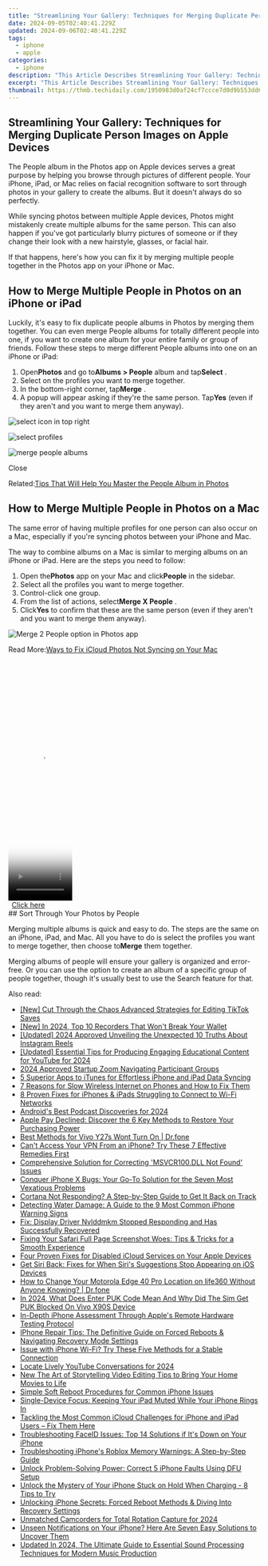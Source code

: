 ```yaml
---
title: "Streamlining Your Gallery: Techniques for Merging Duplicate Person Images on Apple Devices"
date: 2024-09-05T02:40:41.229Z
updated: 2024-09-06T02:40:41.229Z
tags:
  - iphone
  - apple
categories:
  - iphone
description: "This Article Describes Streamlining Your Gallery: Techniques for Merging Duplicate Person Images on Apple Devices"
excerpt: "This Article Describes Streamlining Your Gallery: Techniques for Merging Duplicate Person Images on Apple Devices"
thumbnail: https://thmb.techidaily.com/1950983d0af24cf7ccce7d0d9b553dd604417e3bd4a6dbac12c3df842a2a8fe2.jpg
---
```


## Streamlining Your Gallery: Techniques for Merging Duplicate Person Images on Apple Devices

 The People album in the Photos app on Apple devices serves a great purpose by helping you browse through pictures of different people. Your iPhone, iPad, or Mac relies on facial recognition software to sort through photos in your gallery to create the albums. But it doesn't always do so perfectly.

 While syncing photos between multiple Apple devices, Photos might mistakenly create multiple albums for the same person. This can also happen if you've got particularly blurry pictures of someone or if they change their look with a new hairstyle, glasses, or facial hair.

 If that happens, here's how you can fix it by merging multiple people together in the Photos app on your iPhone or Mac.

## How to Merge Multiple People in Photos on an iPhone or iPad

 Luckily, it's easy to fix duplicate people albums in Photos by merging them together. You can even merge People albums for totally different people into one, if you want to create one album for your entire family or group of friends. Follow these steps to merge different People albums into one on an iPhone or iPad:

1. Open**Photos** and go to**Albums > People** album and tap**Select** .
2. Select on the profiles you want to merge together.
3. In the bottom-right corner, tap**Merge** .
4. A popup will appear asking if they're the same person. Tap**Yes** (even if they aren't and you want to merge them anyway).

![select icon in top right](https://static1.makeuseofimages.com/wordpress/wp-content/uploads/2021/10/select-icon-in-top-right.PNG)

![select profiles](https://static1.makeuseofimages.com/wordpress/wp-content/uploads/2021/10/select-profiles.PNG)

![merge people albums](https://static1.makeuseofimages.com/wordpress/wp-content/uploads/2021/10/merge-people-albums.PNG)

Close

 Related:[Tips That Will Help You Master the People Album in Photos](https://www.makeuseof.com/tips-to-master-people-album-photos-iphone/)

## How to Merge Multiple People in Photos on a Mac

 The same error of having multiple profiles for one person can also occur on a Mac, especially if you're syncing photos between your iPhone and Mac.

 The way to combine albums on a Mac is similar to merging albums on an iPhone or iPad. Here are the steps you need to follow:

1. Open the**Photos** app on your Mac and click**People** in the sidebar.
2. Select all the profiles you want to merge together.
3. Control-click one group.
4. From the list of actions, select**Merge X People** .
5. Click**Yes** to confirm that these are the same person (even if they aren't and you want to merge them anyway).

![Merge 2 People option in Photos app](https://static1.makeuseofimages.com/wordpress/wp-content/uploads/2021/10/Merge-2-People-option-in-Photos-app.jpg)

 Read More:[Ways to Fix iCloud Photos Not Syncing on Your Mac](http://www.makeuseof.com/how-to-fix-icloud-photos-not-syncing-mac/)

<!-- affiliate ads begin -->
<span id="1977028">
					<video width="128" height="480" style="cursor:pointer"
           poster="//a.impactradius-go.com/display-clicktoplayimage/1977028.png"
           onclick="if(!this.playClicked){this.play();this.setAttribute('controls',true);this.playClicked=true;}">
	   <source src="//a.impactradius-go.com/display-ad/22993-1977028">
	   <img src="//a.impactradius-go.com/display-clicktoplayimage/1977028.png" style="border: none; height: 100%; width: 100%; object-fit: contain">
	</video>
	<div style="width:80px;text-align:center"><a href="javascript:window.open(decodeURIComponent('https%3A%2F%2Fhomestyler.sjv.io%2Fc%2F5597632%2F1977028%2F22993'), '_blank');void(0);">Click here</a></div>
</span>
<img height="0" width="0" src="https://imp.pxf.io/i/5597632/1977028/22993" style="position:absolute;visibility:hidden;" border="0" />
<!-- affiliate ads end -->
## Sort Through Your Photos by People

 Merging multiple albums is quick and easy to do. The steps are the same on an iPhone, iPad, and Mac. All you have to do is select the profiles you want to merge together, then choose to**Merge** them together.

 Merging albums of people will ensure your gallery is organized and error-free. Or you can use the option to create an album of a specific group of people together, though it's usually best to use the Search feature for that.


<ins class="adsbygoogle"
     style="display:block"
     data-ad-format="autorelaxed"
     data-ad-client="ca-pub-7571918770474297"
     data-ad-slot="1223367746"></ins>



<ins class="adsbygoogle"
     style="display:block"
     data-ad-client="ca-pub-7571918770474297"
     data-ad-slot="8358498916"
     data-ad-format="auto"
     data-full-width-responsive="true"></ins>

<span class="atpl-alsoreadstyle">Also read:</span>
<div><ul>
<li><a href="https://fox-info.techidaily.com/new-cut-through-the-chaos-advanced-strategies-for-editing-tiktok-saves/"><u>[New] Cut Through the Chaos  Advanced Strategies for Editing TikTok Saves</u></a></li>
<li><a href="https://visual-screen-recording.techidaily.com/new-in-2024-top-10-recorders-that-wont-break-your-wallet/"><u>[New] In 2024, Top 10 Recorders That Won't Break Your Wallet</u></a></li>
<li><a href="https://instagram-videos.techidaily.com/updated-2024-approved-unveiling-the-unexpected-10-truths-about-instagram-reels/"><u>[Updated] 2024 Approved  Unveiling the Unexpected  10 Truths About Instagram Reels</u></a></li>
<li><a href="https://facebook-record-videos.techidaily.com/updated-essential-tips-for-producing-engaging-educational-content-for-youtube-for-2024/"><u>[Updated] Essential Tips for Producing Engaging Educational Content for YouTube for 2024</u></a></li>
<li><a href="https://screen-video-capture.techidaily.com/2024-approved-startup-zoom-navigating-participant-groups/"><u>2024 Approved  Startup Zoom  Navigating Participant Groups</u></a></li>
<li><a href="https://blog-min.techidaily.com/5-superior-apps-to-itunes-for-effortless-iphone-and-ipad-data-syncing/"><u>5 Superior Apps to iTunes for Effortless iPhone and iPad Data Syncing</u></a></li>
<li><a href="https://fox-that.techidaily.com/7-reasons-for-slow-wireless-internet-on-phones-and-how-to-fix-them/"><u>7 Reasons for Slow Wireless Internet on Phones and How to Fix Them</u></a></li>
<li><a href="https://fox-that.techidaily.com/8-proven-fixes-for-iphones-and-ipads-struggling-to-connect-to-wi-fi-networks/"><u>8 Proven Fixes for iPhones & iPads Struggling to Connect to Wi-Fi Networks</u></a></li>
<li><a href="https://extra-tips.techidaily.com/androids-best-podcast-discoveries-for-2024/"><u>Android's Best Podcast Discoveries for 2024</u></a></li>
<li><a href="https://fox-that.techidaily.com/apple-pay-declined-discover-the-6-key-methods-to-restore-your-purchasing-power/"><u>Apple Pay Declined: Discover the 6 Key Methods to Restore Your Purchasing Power</u></a></li>
<li><a href="https://howto.techidaily.com/best-methods-for-vivo-y27s-wont-turn-on-drfone-by-drfone-fix-android-problems-fix-android-problems/"><u>Best Methods for Vivo Y27s Wont Turn On | Dr.fone</u></a></li>
<li><a href="https://fox-that.techidaily.com/1721481133736-cant-access-your-vpn-from-an-iphone-try-these-7-effective-remedies-first/"><u>Can't Access Your VPN From an iPhone? Try These 7 Effective Remedies First</u></a></li>
<li><a href="https://tech-recovery.techidaily.com/comprehensive-solution-for-correcting-msvcr100dll-not-found-issues/"><u>Comprehensive Solution for Correcting 'MSVCR100.DLL Not Found' Issues</u></a></li>
<li><a href="https://fox-that.techidaily.com/conquer-iphone-x-bugs-your-go-to-solution-for-the-seven-most-vexatious-problems/"><u>Conquer iPhone X Bugs: Your Go-To Solution for the Seven Most Vexatious Problems</u></a></li>
<li><a href="https://win-blog.techidaily.com/cortana-not-responding-a-step-by-step-guide-to-get-it-back-on-track/"><u>Cortana Not Responding? A Step-by-Step Guide to Get It Back on Track</u></a></li>
<li><a href="https://fox-that.techidaily.com/detecting-water-damage-a-guide-to-the-9-most-common-iphone-warning-signs/"><u>Detecting Water Damage: A Guide to the 9 Most Common iPhone Warning Signs</u></a></li>
<li><a href="https://graphic-issues.techidaily.com/fix-display-driver-nvlddmkm-stopped-responding-and-has-successfully-recovered/"><u>Fix: Display Driver Nvlddmkm Stopped Responding and Has Successfully Recovered</u></a></li>
<li><a href="https://fox-that.techidaily.com/fixing-your-safari-full-page-screenshot-woes-tips-and-tricks-for-a-smooth-experience/"><u>Fixing Your Safari Full Page Screenshot Woes: Tips & Tricks for a Smooth Experience</u></a></li>
<li><a href="https://fox-that.techidaily.com/four-proven-fixes-for-disabled-icloud-services-on-your-apple-devices/"><u>Four Proven Fixes for Disabled iCloud Services on Your Apple Devices</u></a></li>
<li><a href="https://fox-that.techidaily.com/get-siri-back-fixes-for-when-siris-suggestions-stop-appearing-on-ios-devices/"><u>Get Siri Back: Fixes for When Siri's Suggestions Stop Appearing on iOS Devices</u></a></li>
<li><a href="https://location-social.techidaily.com/how-to-change-your-motorola-edge-40-pro-location-on-life360-without-anyone-knowing-drfone-by-drfone-virtual-android/"><u>How to Change Your Motorola Edge 40 Pro Location on life360 Without Anyone Knowing? | Dr.fone</u></a></li>
<li><a href="https://sim-unlock.techidaily.com/in-2024-what-does-enter-puk-code-mean-and-why-did-the-sim-get-puk-blocked-on-vivo-x90s-device-by-drfone-android/"><u>In 2024, What Does Enter PUK Code Mean And Why Did The Sim Get PUK Blocked On Vivo X90S Device</u></a></li>
<li><a href="https://fox-that.techidaily.com/in-depth-iphone-assessment-through-apples-remote-hardware-testing-protocol/"><u>In-Depth iPhone Assessment Through Apple's Remote Hardware Testing Protocol</u></a></li>
<li><a href="https://fox-that.techidaily.com/iphone-repair-tips-the-definitive-guide-on-forced-reboots-and-navigating-recovery-mode-settings/"><u>IPhone Repair Tips: The Definitive Guide on Forced Reboots & Navigating Recovery Mode Settings</u></a></li>
<li><a href="https://fox-that.techidaily.com/issue-with-iphone-wi-fi-try-these-five-methods-for-a-stable-connection/"><u>Issue with iPhone Wi-Fi? Try These Five Methods for a Stable Connection</u></a></li>
<li><a href="https://youtube-docs.techidaily.com/e-lively-youtube-conversations-for-2024/"><u>Locate Lively YouTube Conversations for 2024</u></a></li>
<li><a href="https://ai-video-apps.techidaily.com/new-the-art-of-storytelling-video-editing-tips-to-bring-your-home-movies-to-life/"><u>New The Art of Storytelling Video Editing Tips to Bring Your Home Movies to Life</u></a></li>
<li><a href="https://fox-that.techidaily.com/simple-soft-reboot-procedures-for-common-iphone-issues/"><u>Simple Soft Reboot Procedures for Common iPhone Issues</u></a></li>
<li><a href="https://fox-that.techidaily.com/single-device-focus-keeping-your-ipad-muted-while-your-iphone-rings-in/"><u>Single-Device Focus: Keeping Your iPad Muted While Your iPhone Rings In</u></a></li>
<li><a href="https://fox-that.techidaily.com/tackling-the-most-common-icloud-challenges-for-iphone-and-ipad-users-fix-them-here/"><u>Tackling the Most Common iCloud Challenges for iPhone and iPad Users – Fix Them Here</u></a></li>
<li><a href="https://fox-that.techidaily.com/troubleshooting-faceid-issues-top-14-solutions-if-its-down-on-your-iphone/"><u>Troubleshooting FaceID Issues: Top 14 Solutions if It's Down on Your iPhone</u></a></li>
<li><a href="https://fox-that.techidaily.com/troubleshooting-iphones-roblox-memory-warnings-a-step-by-step-guide/"><u>Troubleshooting iPhone's Roblox Memory Warnings: A Step-by-Step Guide</u></a></li>
<li><a href="https://fox-that.techidaily.com/unlock-problem-solving-power-correct-5-iphone-faults-using-dfu-setup/"><u>Unlock Problem-Solving Power: Correct 5 iPhone Faults Using DFU Setup</u></a></li>
<li><a href="https://fox-that.techidaily.com/unlock-the-mystery-of-your-iphone-stuck-on-hold-when-charging-8-tips-to-try/"><u>Unlock the Mystery of Your iPhone Stuck on Hold When Charging - 8 Tips to Try</u></a></li>
<li><a href="https://fox-that.techidaily.com/unlocking-iphone-secrets-forced-reboot-methods-and-diving-into-recovery-settings/"><u>Unlocking iPhone Secrets: Forced Reboot Methods & Diving Into Recovery Settings</u></a></li>
<li><a href="https://some-skills.techidaily.com/unmatched-camcorders-for-total-rotation-capture-for-2024/"><u>Unmatched Camcorders for Total Rotation Capture for 2024</u></a></li>
<li><a href="https://fox-that.techidaily.com/1721479252335-unseen-notifications-on-your-iphone-here-are-seven-easy-solutions-to-uncover-them/"><u>Unseen Notifications on Your iPhone? Here Are Seven Easy Solutions to Uncover Them</u></a></li>
<li><a href="https://audio-shaping.techidaily.com/updated-in-2024-the-ultimate-guide-to-essential-sound-processing-techniques-for-modern-music-production/"><u>Updated In 2024, The Ultimate Guide to Essential Sound Processing Techniques for Modern Music Production</u></a></li>
</ul></div>
